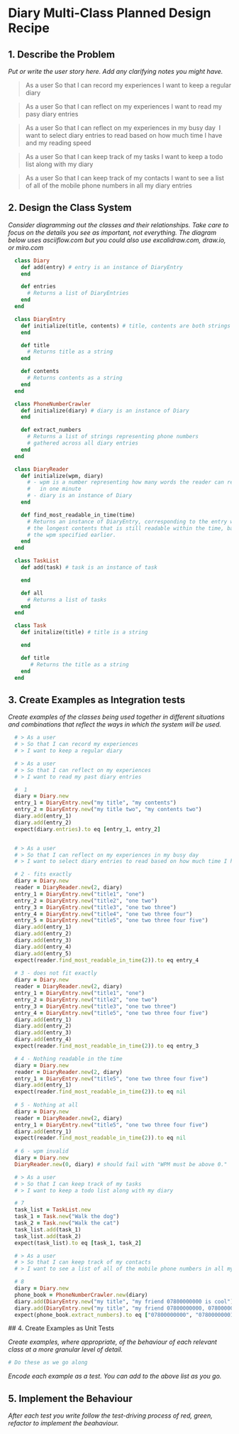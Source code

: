 # Diary Multi-Class Planned Design Recipe

## 1. Describe the Problem

_Put or write the user story here. Add any clarifying notes you might have._

> As a user
> So that I can record my experiences
> I want to keep a regular diary

> As a user
> So that I can reflect on my experiences
> I want to read my pasy diary entries

> As a user
> So that I can reflect on my experiences in my busy day
> I want to select diary entries to read based on how much time I have and my reading speed

> As a user
> So that I can keep track of my tasks
> I want to keep a todo list along with my diary

> As a user
> So that I can keep track of my contacts
> I want to see a list of all of the mobile phone numbers in all my diary entries

## 2. Design the Class System

_Consider diagramming out the classes and their relationships. Take care to focus on the details you see as important, not everything. The diagram below uses asciiflow.com but you could also use excalidraw.com, draw.io, or miro.com_

```ruby
  class Diary
    def add(entry) # entry is an instance of DiaryEntry
    end

    def entries
      # Returns a list of DiaryEntries
    end
  end

  class DiaryEntry
    def initialize(title, contents) # title, contents are both strings
    end

    def title
      # Returns title as a string
    end

    def contents
      # Returns contents as a string
    end
  end

  class PhoneNumberCrawler
    def initialize(diary) # diary is an instance of Diary
    end

    def extract_numbers
      # Returns a list of strings representing phone numbers
      # gathered across all diary entries
    end
  end

  class DiaryReader
    def initialize(wpm, diary)
      # - wpm is a number representing how many words the reader can read 
      #   in one minute
      # - diary is an instance of Diary
    end

    def find_most_readable_in_time(time)
      # Returns an instance of DiaryEntry, corresponding to the entry with
      # the longest contents that is still readable within the time, based on
      # the wpm specified earlier.
    end
  end

  class TaskList
    def add(task) # task is an instance of task

    end

    def all
      # Returns a list of tasks
    end
  end

  class Task
    def initalize(title) # title is a string

    end

    def title 
       # Returns the title as a string
    end
  end
```

## 3. Create Examples as Integration tests

_Create examples of the classes being used together in different situations and combinations that reflect the ways in which the system will be used._

```ruby
  # > As a user
  # > So that I can record my experiences
  # > I want to keep a regular diary

  # > As a user
  # > So that I can reflect on my experiences
  # > I want to read my past diary entries

  #  1
  diary = Diary.new
  entry_1 = DiaryEntry.new("my title", "my contents")
  entry_2 = DiaryEntry.new("my title two", "my contents two")
  diary.add(entry_1)
  diary.add(entry_2)
  expect(diary.entries).to eq [entry_1, entry_2]


  # > As a user
  # > So that I can reflect on my experiences in my busy day
  # > I want to select diary entries to read based on how much time I have and my reading speed

  # 2 - fits exactly
  diary = Diary.new
  reader = DiaryReader.new(2, diary)
  entry_1 = DiaryEntry.new("title1", "one")
  entry_2 = DiaryEntry.new("title2", "one two")
  entry_3 = DiaryEntry.new("title3", "one two three")
  entry_4 = DiaryEntry.new("title4", "one two three four")
  entry_5 = DiaryEntry.new("title5", "one two three four five")
  diary.add(entry_1)
  diary.add(entry_2)
  diary.add(entry_3)
  diary.add(entry_4)
  diary.add(entry_5)
  expect(reader.find_most_readable_in_time(2)).to eq entry_4
  
  # 3 - does not fit exactly
  diary = Diary.new
  reader = DiaryReader.new(2, diary)
  entry_1 = DiaryEntry.new("title1", "one")
  entry_2 = DiaryEntry.new("title2", "one two")
  entry_3 = DiaryEntry.new("title3", "one two three")
  entry_4 = DiaryEntry.new("title5", "one two three four five")
  diary.add(entry_1)
  diary.add(entry_2)
  diary.add(entry_3)
  diary.add(entry_4)
  expect(reader.find_most_readable_in_time(2)).to eq entry_3

  # 4 - Nothing readable in the time
  diary = Diary.new
  reader = DiaryReader.new(2, diary)
  entry_1 = DiaryEntry.new("title5", "one two three four five")
  diary.add(entry_1)
  expect(reader.find_most_readable_in_time(2)).to eq nil
  
  # 5 - Nothing at all 
  diary = Diary.new
  reader = DiaryReader.new(2, diary)
  entry_1 = DiaryEntry.new("title5", "one two three four five")
  diary.add(entry_1)
  expect(reader.find_most_readable_in_time(2)).to eq nil
  
  # 6 - wpm invalid 
  diary = Diary.new
  DiaryReader.new(0, diary) # should fail with "WPM must be above 0."

  # > As a user
  # > So that I can keep track of my tasks
  # > I want to keep a todo list along with my diary

  # 7 
  task_list = TaskList.new
  task_1 = Task.new("Walk the dog")
  task_2 = Task.new("Walk the cat")
  task_list.add(task_1)
  task_list.add(task_2)
  expect(task_list).to eq [task_1, task_2]

  # > As a user
  # > So that I can keep track of my contacts
  # > I want to see a list of all of the mobile phone numbers in all my diary entries

  # 8
  diary = Diary.new
  phone_book = PhoneNumberCrawler.new(diary)
  diary.add(DiaryEntry.new("my title", "my friend 07800000000 is cool"))
  diary.add(DiaryEntry.new("my title", "my friend 07800000000, 07800000001 and 07800000002, 07800000002 and is cool"))
  expect(phone_book.extract_numbers).to eq ["07800000000", "07800000001", "07800000002"]
```

## 4. Create Examples as Unit Tests

_Create examples, where appropriate, of the behaviour of each relevant class at a more granular level of detail._

```ruby
# Do these as we go along
```

_Encode each example as a test. You can add to the above list as you go._

## 5. Implement the Behaviour

_After each test you write follow the test-driving process of red, green, refactor to implement the beahaviour._